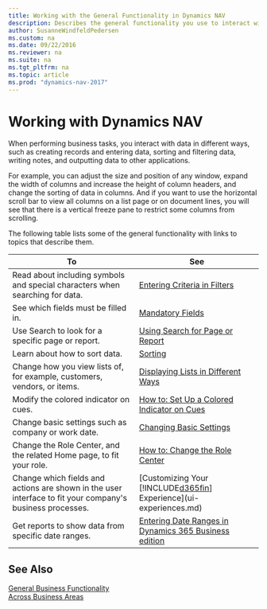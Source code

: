 ```yaml
---
title: Working with the General Functionality in Dynamics NAV
description: Describes the general functionality you use to interact with data in Dynamics NAV, such as entering values, sorting data, and changing views.
author: SusanneWindfeldPedersen
ms.custom: na
ms.date: 09/22/2016
ms.reviewer: na
ms.suite: na
ms.tgt_pltfrm: na
ms.topic: article
ms.prod: "dynamics-nav-2017"
---
```


# Working with Dynamics NAV
When performing business tasks, you interact with data in different ways, such as creating records and entering data, sorting and filtering data, writing notes, and outputting data to other applications.

For example, you can adjust the size and position of any window, expand the width of columns and increase the height of column headers, and change the sorting of data in columns. And if you want to use the horizontal scroll bar to view all columns on a list page or on document lines, you will see that there is a vertical freeze pane to restrict some columns from scrolling.

The following table lists some of the general functionality with links to topics that describe them.

| To | See |
| --- | --- |
| Read about including symbols and special characters when searching for data. |[Entering Criteria in Filters](ui-enter-criteria-filters.md) |
| See which fields must be filled in. |[Mandatory Fields](ui-mandatory-fields.md) |
| Use Search to look for a specific page or report. |[Using Search for Page or Report](ui-search.md) |
| Learn about how to sort data. |[Sorting](ui-sorting.md) |
| Change how you view lists of, for example, customers, vendors, or items. |[Displaying Lists in Different Ways](across-display-lists-different-views.md) |
| Modify the colored indicator on cues. |[How to: Set Up a Colored Indicator on Cues](ui-how-setup-colored-indicator-cues.md) |
| Change basic settings such as company or work date. |[Changing Basic Settings](ui-change-basic-settings.md) |
| Change the Role Center, and the related Home page, to fit your role. |[How to: Change the Role Center](change-role.md) |
| Change which fields and actions are shown in the user interface to fit your company's business processes. |[Customizing Your [!INCLUDE[d365fin](includes/d365fin_md.md)] Experience](ui-experiences.md) |
| Get reports to show data from specific date ranges. |[Entering Date Ranges in Dynamics 365 Business edition ](ui-enter-date-ranges.md) |

## See Also
[General Business Functionality](ui-across-business-areas.md)  
[Across Business Areas](ui-across-business-areas.md)
